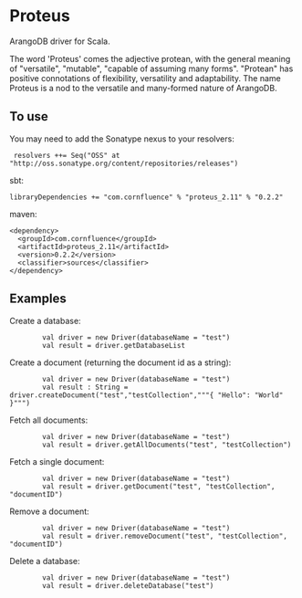 # Proteus

ArangoDB driver for Scala.

The word 'Proteus' comes the adjective protean, with the general meaning of "versatile", "mutable", "capable of assuming many forms". "Protean" has positive connotations of flexibility, versatility and adaptability. 
The name Proteus is a nod to the versatile and many-formed nature of ArangoDB.

## To use

You may need to add the Sonatype nexus to your resolvers:
``` 
 resolvers ++= Seq("OSS" at "http://oss.sonatype.org/content/repositories/releases")
```

sbt:
```
libraryDependencies += "com.cornfluence" % "proteus_2.11" % "0.2.2"
```

maven:   
```
<dependency>
  <groupId>com.cornfluence</groupId>
  <artifactId>proteus_2.11</artifactId>
  <version>0.2.2</version>
  <classifier>sources</classifier>
</dependency>
```

## Examples

Create a database:

            val driver = new Driver(databaseName = "test")
            val result = driver.getDatabaseList
            
Create a document (returning the document id as a string):
            
            val driver = new Driver(databaseName = "test")
            val result : String = driver.createDocument("test","testCollection","""{ "Hello": "World" }""")
            
Fetch all documents:

            val driver = new Driver(databaseName = "test")
            val result = driver.getAllDocuments("test", "testCollection")
            
Fetch a single document:

            val driver = new Driver(databaseName = "test")
            val result = driver.getDocument("test", "testCollection", "documentID")
            
Remove a document:

            val driver = new Driver(databaseName = "test")
            val result = driver.removeDocument("test", "testCollection", "documentID")
            
Delete a database:

            val driver = new Driver(databaseName = "test")
            val result = driver.deleteDatabase("test")
